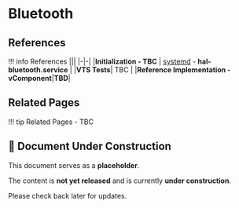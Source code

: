 # Bluetooth

## References

!!! info References
    |||
    |-|-|
    |**Initialization - TBC** | [systemd](../../../vsi/systemd/current/systemd.md) - **hal-bluetooth.service** |
    |**VTS Tests**| TBC |
    |**Reference Implementation - vComponent**|**TBD**|

## Related Pages

!!! tip Related Pages
    - TBC

## 🚧 Document Under Construction

This document serves as a **placeholder**.

The content is **not yet released** and is currently **under construction**.

Please check back later for updates.
